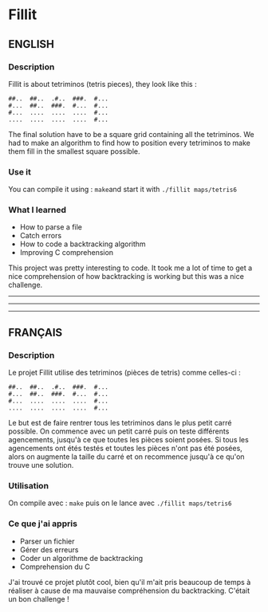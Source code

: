 # Fillit

## ENGLISH

### Description

Fillit is about tetriminos (tetris pieces), they look like this :
```
##..  ##..  .#..  ###.  #...
#...  ##..  ###.  #...  #...
#...  ....  ....  ....  #...
....  ....  ....  ....  #...
```
The final solution have to be a square grid containing all the tetriminos.
We had to make an algorithm to find how to position every tetriminos to make them fill
in the smallest square possible.

### Use it

You can compile it using : ```make```and start it with ```./fillit maps/tetris6```

### What I learned

- How to parse a file
- Catch errors
- How to code a backtracking algorithm
- Improving C comprehension

This project was pretty interesting to code. It took me a lot of time to get a nice comprehension
of how backtracking is working but this was a nice challenge.

*********************************************************************************
---------------------------------------------------------------------------------
*********************************************************************************

## FRANÇAIS

### Description

Le projet Fillit utilise des tetriminos (pièces de tetris) comme celles-ci :
```
##..  ##..  .#..  ###.  #...
#...  ##..  ###.  #...  #...
#...  ....  ....  ....  #...
....  ....  ....  ....  #...
```
Le but est de faire rentrer tous les tetriminos dans le plus petit carré possible.
On commence avec un petit carré puis on teste différents agencements, jusqu'à ce que toutes les pièces soient posées.
Si tous les agencements ont étés testés et toutes les pièces n'ont pas été posées,
alors on augmente la taille du carré et on recommence jusqu'à ce qu'on trouve une solution.

### Utilisation

On compile avec : ```make``` puis on le lance avec ```./fillit maps/tetris6```

### Ce que j'ai appris

- Parser un fichier
- Gérer des erreurs
- Coder un algorithme de backtracking
- Comprehension du C

J'ai trouvé ce projet plutôt cool, bien qu'il m'ait pris beaucoup de temps à réaliser
à cause de ma mauvaise compréhension du backtracking. C'était un bon challenge !

